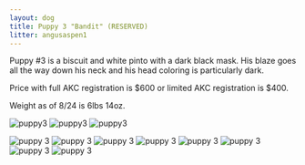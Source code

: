 ```yaml
---
layout: dog
title: Puppy 3 "Bandit" (RESERVED)
litter: angusaspen1
---
```


Puppy #3 is a biscuit and white pinto with a dark black mask. His blaze goes all the way down his neck and his head coloring is particularly dark.

Price with full AKC registration is $600 or limited AKC registration is $400.

Weight as of 8/24 is 6lbs 14oz.

![puppy3](http://farm4.staticflickr.com/3891/15143116405_035b2ee0f5_z_d.jpg)
![puppy3](http://farm4.staticflickr.com/3863/14956438979_82e71c571a_z_d.jpg)
![puppy3](http://farm4.staticflickr.com/3880/14956570448_610abdb7e2_z_d.jpg)

![puppy 3](http://farm6.staticflickr.com/5582/14798443287_8fe717f898_z_d.jpg)
![puppy 3](http://farm4.staticflickr.com/3893/14798360590_4ecbd17fc8_z_d.jpg)
![puppy 3](http://farm4.staticflickr.com/3903/14962044216_68d80bc039_z_d.jpg)
![puppy 3](http://farm4.staticflickr.com/3887/14981913671_beb6af0054_z_d.jpg)
![puppy 3](http://farm4.staticflickr.com/3910/14798455537_1618990137_z_d.jpg)
![puppy 3](http://farm4.staticflickr.com/3873/14798290560_ed340a0a8e_z_d.jpg)
![puppy 3](http://farm6.staticflickr.com/5583/14984620862_b945aebaa2_z_d.jpg)
![puppy 3](http://farm6.staticflickr.com/5575/14798301770_d90157374e_z_d.jpg)
